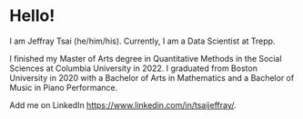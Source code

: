 # Hello! 

I am Jeffray Tsai (he/him/his). Currently, I am a Data Scientist at Trepp. 

I finished my Master of Arts degree in Quantitative Methods in the Social Sciences at Columbia University in 2022. I graduated from Boston University in 2020 with a Bachelor of Arts in Mathematics and a Bachelor of Music in Piano Performance. 

Add me on LinkedIn https://www.linkedin.com/in/tsaijeffray/. 
